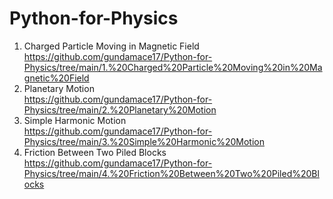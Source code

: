 # Python-for-Physics

1. Charged Particle Moving in Magnetic Field<br/>
https://github.com/gundamace17/Python-for-Physics/tree/main/1.%20Charged%20Particle%20Moving%20in%20Magnetic%20Field
2. Planetary Motion<br/>
https://github.com/gundamace17/Python-for-Physics/tree/main/2.%20Planetary%20Motion
3. Simple Harmonic Motion<br/>
https://github.com/gundamace17/Python-for-Physics/tree/main/3.%20Simple%20Harmonic%20Motion
4. Friction Between Two Piled Blocks<br/>
https://github.com/gundamace17/Python-for-Physics/tree/main/4.%20Friction%20Between%20Two%20Piled%20Blocks
